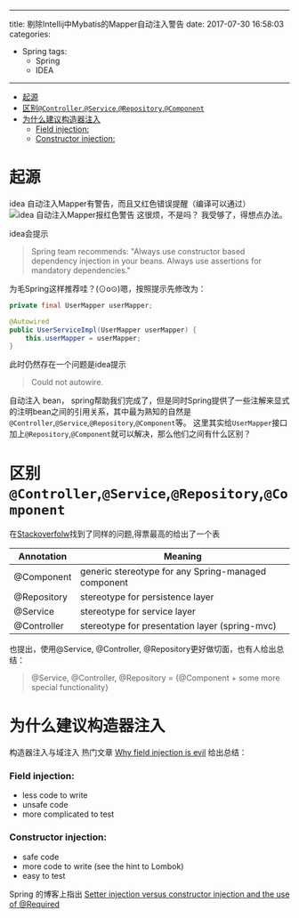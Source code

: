 
---
title: 剔除Intellij中Mybatis的Mapper自动注入警告
date: 2017-07-30 16:58:03
categories:
  - Spring
tags:
	- Spring
	- IDEA
---

<!-- TOC depthFrom:1 depthTo:6 withLinks:1 updateOnSave:1 orderedList:0 -->

- [起源](#起源)
- [区别`@Controller`,`@Service`,`@Repository`,`@Component`](#区别controllerservicerepositorycomponent)
- [为什么建议构造器注入](#为什么建议构造器注入)
	- [Field injection:](#field-injection)
	- [Constructor injection:](#constructor-injection)

<!-- /TOC -->

<!-- more -->

# 起源
idea 自动注入Mapper有警告，而且又红色错误提醒（编译可以通过）
![idea 自动注入Mapper报红色警告](http://oqbaa7a72.bkt.clouddn.com/2017/mapper%E6%8A%A5%E9%94%99.png)
这很烦，不是吗？ 我受够了，得想点办法。

idea会提示
>Spring team recommends: "Always use constructor based dependency injection in your beans. Always use assertions for mandatory dependencies."

为毛Spring这样推荐哇？(⊙o⊙)嗯，按照提示先修改为：
```java
private final UserMapper userMapper;

@Autowired
public UserServiceImpl(UserMapper userMapper) {
    this.userMapper = userMapper;
}
```
此时仍然存在一个问题是idea提示
> Could not autowire.

自动注入 bean， spring帮助我们完成了，但是同时Spring提供了一些注解来显式的注明bean之间的引用关系，其中最为熟知的自然是`@Controller`,`@Service`,`@Repository`,`@Component`等。
这里其实给`UserMapper`接口加上`@Repository`,`@Component`就可以解决，那么他们之间有什么区别？

# 区别`@Controller`,`@Service`,`@Repository`,`@Component`

在[Stackoverfolw](https://stackoverflow.com/questions/6827752/whats-the-difference-between-component-repository-service-annotations-in)找到了同样的问题,得票最高的给出了一个表

| Annotation | Meaning                                             |
|   --       |  ---                                                |
| @Component  | generic stereotype for any Spring-managed component|
| @Repository| stereotype for persistence layer                    |
| @Service   | stereotype for service layer                        |
| @Controller| stereotype for presentation layer (spring-mvc)      |

也提出，使用@Service, @Controller, @Repository更好做切面，也有人给出总结：
> @Service, @Controller, @Repository = {@Component + some more special functionality}

# 为什么建议构造器注入

构造器注入与域注入
热门文章 [Why field injection is evil](http://olivergierke.de/2013/11/why-field-injection-is-evil/) 给出总结：
### Field injection:
* less code to write
* unsafe code
*  more complicated to test

### Constructor injection:
 * safe code
 * more code to write (see the hint to Lombok)
 * easy to test

Spring 的博客上指出 [Setter injection versus constructor injection and the use of @Required](https://spring.io/blog/2007/07/11/setter-injection-versus-constructor-injection-and-the-use-of-required/)
